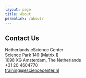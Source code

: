 ```yaml
---
layout: page
title: About
permalink: /about/
---
```

## Contact Us

Netherlands eScience Center  
Science Park 140 (Matrix I)  
1098 XG Amsterdam, The Netherlands  
+31 20 4604770  
training@esciencecenter.nl
